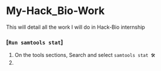 # My-Hack_Bio-Work
This will detail all the work I will do in Hack-Bio internship



### [`Run samtools stat`]

1. On the tools sections, Search and select `samtools stat 🛠️`
2. 
